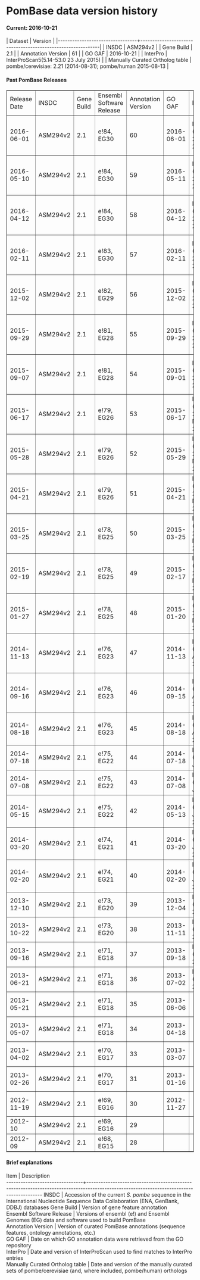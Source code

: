# PomBase data version history

#### Current: 2016-10-21 ####

| Dataset                         | Version                                                     |
|---------------------------------+-------------------------------------------------------------|
| INSDC                           | ASM294v2                                                    |
| Gene Build                      | 2.1                                                         |
| Annotation Version              | 61                                                          |
| GO GAF                          | 2016-10-21                                                  |
| InterPro                        | InterProScan5(5.14-53.0 23 July 2015)                       |
| Manually Curated Ortholog table | pombe/cerevisiae: 2.21 (2014-08-31); pombe/human 2015-08-13 |

#### Past PomBase Releases ####

<table border="1">
 <tbody>
 <tr>
  <td>Release Date</td>
  <td>INSDC</td>
  <td>Gene Build</td>
  <td>Ensembl Software Release</td>
  <td>Annotation Version</td>
  <td>GO GAF</td>
  <td>InterPro</td>
  <td>Manually Curated Ortholog table</td>
 </tr>
 <tr>
  <td>2016-06-01</td>
  <td>ASM294v2</td>
  <td>2.1</td>
  <td><span>e!84, EG30</span></td>
  <td>60</td>
  <td>2016-06-01</td>
  <td><span>InterProScan5 (5.14-53.0 23 July 2015)</span></td>
  <td>pombe/cerevisiae: 2.21 (2014-08-31); pombe/human 2015-08-13</td>
 </tr>
 <tr>
  <td>2016-05-10</td>
  <td>ASM294v2</td>
  <td>2.1</td>
  <td><span>e!84, EG30</span></td>
  <td>59</td>
  <td>2016-05-11</td>
  <td><span>InterProScan5 (5.14-53.0 23 July 2015)</span></td>
  <td>pombe/cerevisiae: 2.21 (2014-08-31); pombe/human 2015-08-13</td>
 </tr>
 <tr>
  <td>2016-04-12</td>
  <td>ASM294v2</td>
  <td>2.1</td>
  <td><span>e!84, EG30</span></td>
  <td>58</td>
  <td>2016-04-12</td>
  <td><span>InterProScan5 (5.14-53.0 23 July 2015)</span></td>
  <td>pombe/cerevisiae: 2.21 (2014-08-31); pombe/human 2015-08-13</td>
 </tr>
 <tr>
  <td>2016-02-11</td>
  <td>ASM294v2</td>
  <td>2.1</td>
  <td><span>e!83, EG30</span></td>
  <td>57</td>
  <td>2016-02-11</td>
  <td><span>InterProScan5 (5.14-53.0 23 July 2015)</span></td>
  <td>pombe/cerevisiae: 2.21 (2014-08-31); pombe/human 2015-08-13</td>
 </tr>
 <tr>
  <td>2015-12-02</td>
  <td>ASM294v2</td>
  <td>2.1</td>
  <td><span>e!82, EG29</span></td>
  <td>56</td>
  <td>2015-12-02</td>
  <td><span>InterProScan5 (5.14-53.0 23 July 2015)</span></td>
  <td>pombe/cerevisiae: 2.21 (2014-08-31); pombe/human 2015-08-13</td>
 </tr>
 <tr>
  <td>2015-09-29</td>
  <td>ASM294v2</td>
  <td>2.1</td>
  <td><span>e!81, EG28</span></td>
  <td>55</td>
  <td>2015-09-29</td>
  <td><span>InterProScan5 (5.14-53.0 23 July 2015)</span></td>
  <td>pombe/cerevisiae: 2.21 (2014-08-31); pombe/human 2015-08-13</td>
 </tr>
 <tr>
  <td>2015-09-07</td>
  <td>ASM294v2</td>
  <td>2.1</td>
  <td><span>e!81, EG28</span></td>
  <td>54</td>
  <td>2015-09-01</td>
  <td><span>InterProScan5 (5.14-53.0 23 July 2015)</span></td>
  <td>pombe/cerevisiae: 2.21 (2014-08-31); pombe/human 2015-08-13</td>
 </tr>
 <tr>
  <td>2015-06-17</td>
  <td>ASM294v2</td>
  <td>2.1</td>
  <td><span>e!79, EG26</span></td>
  <td>53</td>
  <td>2015-06-17</td>
  <td>InterProScan5 (5.8-49.0 20-November-2014)</td>
  <td>pombe/cerevisiae: 2.20 (2014-08-31); pombe/human 2015-05-27</td>
 </tr>
 <tr>
  <td>2015-05-28</td>
  <td>ASM294v2</td>
  <td>2.1</td>
  <td><span>e!79, EG26</span></td>
  <td>52</td>
  <td>2015-05-29</td>
  <td><span>InterProScan5 (5.8-49.0 20-November-2014)</span></td>
  <td>pombe/cerevisiae: 2.20 (2014-08-31); pombe/human 2015-05-27</td>
 </tr>
 <tr>
  <td>2015-04-21</td>
  <td>ASM294v2</td>
  <td>2.1</td>
  <td><span>e!79, EG26</span></td>
  <td>51</td>
  <td>2015-04-21</td>
  <td><span>InterProScan5 (5.8-49.0 20-November-2014)</span></td>
  <td>pombe/cerevisiae: 2.20 (2014-08-31); pombe/human 2015-03-10</td>
 </tr>
 <tr>
  <td>2015-03-25</td>
  <td>ASM294v2</td>
  <td>2.1</td>
  <td><span>e!78, EG25</span></td>
  <td>50</td>
  <td>2015-03-25</td>
  <td><span>InterProScan5 (5.8-49.0 20-November-2014)</span></td>
  <td>pombe/cerevisiae: 2.20 (2014-08-31); pombe/human 2015-03-10</td>
 </tr>
 <tr>
  <td>2015-02-19</td>
  <td>ASM294v2</td>
  <td>2.1</td>
  <td><span>e!78, EG25</span></td>
  <td>49</td>
  <td>2015-02-17</td>
  <td><span>InterProScan5 (5.8-49.0 20-November-2014)</span></td>
  <td>pombe/cerevisiae: 2.20 (2014-08-31); pombe/human 2014-09-01</td>
 </tr>
 <tr>
  <td>2015-01-27</td>
  <td>ASM294v2</td>
  <td>2.1</td>
  <td><span>e!78, EG25</span></td>
  <td>48</td>
  <td>2015-01-20</td>
  <td><span>InterProScan5 (5.8-49.0 20-November-2014)</span></td>
  <td>pombe/cerevisiae: 2.20 (2014-08-31); pombe/human 2014-09-01</td>
 </tr>
 <tr>
  <td>2014-11-13</td>
  <td>ASM294v2</td>
  <td>2.1</td>
  <td><span>e!76, EG23</span></td>
  <td>47</td>
  <td>2014-11-13</td>
  <td><span>InterProScan5 (5.7-48.0 August-2014)</span></td>
  <td>pombe/cerevisiae: 2.20 (2014-08-31); pombe/human 2014-09-01</td>
 </tr>
 <tr>
  <td>2014-09-16</td>
  <td>ASM294v2</td>
  <td>2.1</td>
  <td><span>e!76, EG23</span></td>
  <td>46</td>
  <td>2014-09-15</td>
  <td><span>InterProScan5 (5.7-48.0 August-2014)</span></td>
  <td>pombe/cerevisiae: 2.20 (2014-08-31); pombe/human 2014-09-01</td>
 </tr>
 <tr>
  <td>2014-08-18</td>
  <td>ASM294v2</td>
  <td>2.1</td>
  <td><span>e!76, EG23</span></td>
  <td>45</td>
  <td>2014-08-18</td>
  <td><span>InterProScan5 (5.7-48.0 August-2014)</span></td>
  <td>pombe/cerevisiae: 2.18 (2012-11-07)</td>
 </tr>
 <tr>
  <td>2014-07-18</td>
  <td>ASM294v2</td>
  <td>2.1</td>
  <td><span>e!75, EG22</span></td>
  <td>44</td>
  <td>2014-07-18</td>
  <td><span>InterProScan5 (5.4-47.0 June-2014)</span></td>
  <td>pombe/cerevisiae: 2.18 (2012-11-07)</td>
 </tr>
 <tr>
  <td>2014-07-08</td>
  <td>ASM294v2</td>
  <td>2.1</td>
  <td><span>e!75, EG22</span></td>
  <td>43</td>
  <td>2014-07-08</td>
  <td><span>InterProScan5 (5.4-47.0 June-2014)</span></td>
  <td>pombe/cerevisiae: 2.18 (2012-11-07)</td>
 </tr>
 <tr>
  <td>2014-05-15</td>
  <td>ASM294v2</td>
  <td>2.1</td>
  <td><span>e!75, EG22</span></td>
  <td>42</td>
  <td>2014-05-13</td>
  <td><span>InterProScan5 (5.3-46.0 January-2014)</span></td>
  <td>pombe/cerevisiae: 2.18 (2012-11-07)</td>
 </tr>
 <tr>
  <td>2014-03-20</td>
  <td>ASM294v2</td>
  <td>2.1</td>
  <td><span>e!74, EG21</span></td>
  <td>41</td>
  <td>2014-03-20</td>
  <td><span>InterProScan5 (5.3-46.0 January-2014)</span></td>
  <td>pombe/cerevisiae: 2.18 (2012-11-07)</td>
 </tr>
 <tr>
  <td>2014-02-20</td>
  <td>ASM294v2</td>
  <td>2.1</td>
  <td><span>e!74, EG21</span></td>
  <td>40</td>
  <td>2014-02-20</td>
  <td><span>InterProScan5 (5.3-46.0 January-2014)</span></td>
  <td>pombe/cerevisiae: 2.18 (2012-11-07)</td>
 </tr>
 <tr>
  <td>2013-12-10</td>
  <td>ASM294v2</td>
  <td>2.1</td>
  <td><span>e!73, EG20</span></td>
  <td>39</td>
  <td>2013-12-04</td>
  <td><span>InterProScan5 (2013-04-24)</span></td>
  <td>pombe/cerevisiae: 2.18 (2012-11-07)</td>
 </tr>
 <tr>
  <td>2013-10-22</td>
  <td>ASM294v2</td>
  <td>2.1&nbsp;</td>
  <td><span>e!73, EG20</span></td>
  <td>38</td>
  <td>2013-11-11</td>
  <td><span>InterProScan5 (2013-04-24)</span></td>
  <td>pombe/cerevisiae: 2.18 (2012-11-07)</td>
 </tr>
 <tr>
  <td>2013-09-16</td>
  <td>ASM294v2</td>
  <td>2.1</td>
  <td><span>e!71, EG18</span></td>
  <td>37</td>
  <td>2013-09-18</td>
  <td><span>InterProScan5 (2013-04-24)</span></td>
  <td>pombe/cerevisiae: 2.18 (2012-11-07)</td>
 </tr>
 <tr>
  <td>2013-06-21</td>
  <td>ASM294v2</td>
  <td>2.1</td>
  <td>e!71, EG18</td>
  <td>36</td>
  <td>2013-07-02</td>
  <td>InterProScan5 (2013-04-24)</td>
  <td>pombe/cerevisiae: 2.18 (2012-11-07)</td>
 </tr>
 <tr>
  <td>2013-05-21</td>
  <td>ASM294v2</td>
  <td>2.1</td>
  <td><span>e!71, EG18</span>&nbsp;</td>
  <td>35</td>
  <td>2013-06-06</td>
  <td>&nbsp;</td>
  <td>pombe/cerevisiae: 2.18 (2012-11-07)</td>
 </tr>
 <tr>
  <td>2013-05-07</td>
  <td>ASM294v2</td>
  <td>2.1</td>
  <td><span>e!71, EG18</span>&nbsp;</td>
  <td>34</td>
  <td>2013-04-18</td>
  <td>&nbsp;</td>
  <td>pombe/cerevisiae: 2.18 (2012-11-07)</td>
 </tr>
 <tr>
  <td>2013-04-02</td>
  <td>ASM294v2</td>
  <td>2.1</td>
  <td>e!70, EG17</td>
  <td>33</td>
  <td>2013-03-07</td>
  <td>&nbsp;</td>
  <td>pombe/cerevisiae: 2.18 (2012-11-07)</td>
 </tr>
 <tr>
  <td>2013-02-26</td>
  <td>ASM294v2</td>
  <td>2.1</td>
  <td><span>e!70, EG17</span>&nbsp;</td>
  <td>31</td>
  <td>2013-01-16</td>
  <td>&nbsp;</td>
  <td>pombe/cerevisiae: 2.18 (2012-11-07)</td>
 </tr>
 <tr>
  <td>2012-11-19</td>
  <td>ASM294v2</td>
  <td>2.1</td>
  <td><span>e!69, EG16</span>&nbsp;</td>
  <td>30</td>
  <td>2012-11-27</td>
  <td>&nbsp;</td>
  <td>pombe/cerevisiae: 2.18 (2012-11-07)</td>
 </tr>
 <tr>
  <td><span>2012-10</span></td>
  <td><span>ASM294v2</span></td>
  <td>2.1</td>
  <td><span>e!69, EG16</span>&nbsp;</td>
  <td>29&nbsp;</td>
  <td>&nbsp;</td>
  <td>&nbsp;</td>
  <td>&nbsp;</td>
 </tr>
 <tr>
  <td><span>2012-09</span></td>
  <td><span>ASM294v2</span></td>
  <td>2.1&nbsp;</td>
  <td><span>e!68, EG15</span>&nbsp;</td>
  <td>28&nbsp;</td>
  <td>&nbsp;</td>
  <td>&nbsp;</td>
  <td>&nbsp;</td>
 </tr>
 </tbody>
</table>


#### Brief explanations ####

Item                            | Description                                                                                                                             
--------------------------------+-----------------------------------------------------------------------------------------------------------------------------------------
INSDC                           | Accession of the current *S. pombe* sequence in the International Nucleotide Sequence Data Collaboration (ENA, GenBank, DDBJ) databases 
Gene Build                      | Version of gene feature annotation                                                                                                      
Ensembl Software Release        | Versions of ensembl (e!) and Ensembl Genomes (EG) data and software used to build PomBase                                               
Annotation Version              | Version of curated PomBase annotations (sequence features, ontology annotations, etc.)                                                  
GO GAF                          | Date on which GO annotation data were retrieved from the GO repository                                                                  
InterPro                        | Date and version of InterProScan used to find matches to InterPro entries                                                               
Manually Curated Ortholog table | Date and version of the manually curated sets of pombe/cerevisiae (and, where included, pombe/human) orthologs                          

